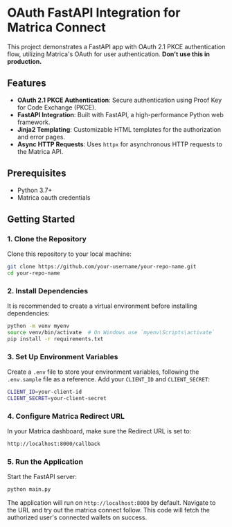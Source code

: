 # OAuth FastAPI Integration for Matrica Connect
This project demonstrates a FastAPI app with OAuth 2.1 PKCE authentication flow, utilizing Matrica's OAuth for user authentication. **Don't use this in production.**

## Features
- **OAuth 2.1 PKCE Authentication**: Secure authentication using Proof Key for Code Exchange (PKCE).
- **FastAPI Integration**: Built with FastAPI, a high-performance Python web framework.
- **Jinja2 Templating**: Customizable HTML templates for the authorization and error pages.
- **Async HTTP Requests**: Uses `httpx` for asynchronous HTTP requests to the Matrica API.

## Prerequisites
- Python 3.7+
- Matrica oauth credentials

## Getting Started
### 1. Clone the Repository
Clone this repository to your local machine:
```bash
git clone https://github.com/your-username/your-repo-name.git
cd your-repo-name
```

### 2. Install Dependencies
It is recommended to create a virtual environment before installing dependencies:
```bash
python -m venv myenv
source venv/bin/activate  # On Windows use `myenv\Scripts\activate`
pip install -r requirements.txt
```

### 3. Set Up Environment Variables
Create a `.env` file to store your environment variables, following the `.env.sample` file as a reference. Add your `CLIENT_ID` and `CLIENT_SECRET`:
```bash
CLIENT_ID=your-client-id
CLIENT_SECRET=your-client-secret
```

### 4. Configure Matrica Redirect URL
In your Matrica dashboard, make sure the Redirect URL is set to:
```bash
http://localhost:8000/callback
```

### 5. Run the Application
Start the FastAPI server:
```bash
python main.py
```
The application will run on `http://localhost:8000` by default. Navigate to the URL and try out the matrica connect follow. This code will fetch the authorized user's connected wallets on success.